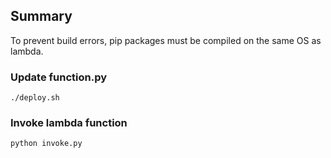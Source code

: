 ## Summary

To prevent build errors, pip packages must be compiled on the same OS as lambda.

### Update function.py

```
./deploy.sh
```

### Invoke lambda function

```
python invoke.py
```
